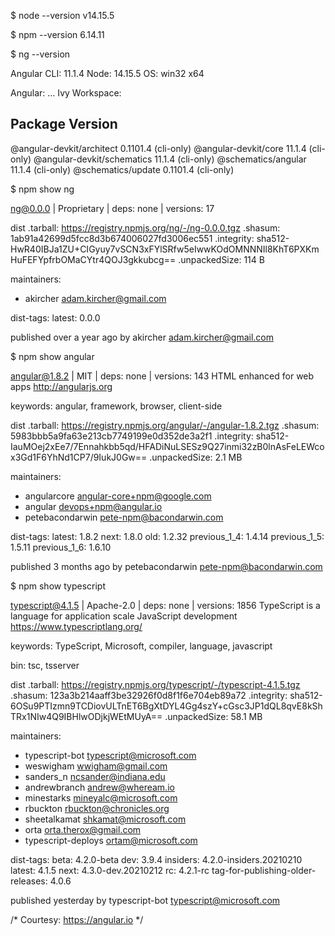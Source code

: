 $ node --version
v14.15.5

$ npm --version
6.14.11

$ ng --version

Angular CLI: 11.1.4
Node: 14.15.5
OS: win32 x64

Angular:
...
Ivy Workspace:

Package                      Version
------------------------------------------------------
@angular-devkit/architect    0.1101.4 (cli-only)
@angular-devkit/core         11.1.4 (cli-only)
@angular-devkit/schematics   11.1.4 (cli-only)
@schematics/angular          11.1.4 (cli-only)
@schematics/update           0.1101.4 (cli-only)


$ npm show ng

ng@0.0.0 | Proprietary | deps: none | versions: 17

dist
.tarball: https://registry.npmjs.org/ng/-/ng-0.0.0.tgz
.shasum: 1ab91a42699d5fcc8d3b674006027fd3006ec551
.integrity: sha512-HwR40IBJa1ZU+CIGyuy7vSCN3xFYlSRfw5eIwwKOdOMNNNIl8KhT6PXKmHuFEFYpfrbOMaCYtr4QOJ3gkkubcg==
.unpackedSize: 114 B

maintainers:
- akircher <adam.kircher@gmail.com>

dist-tags:
latest: 0.0.0

published over a year ago by akircher <adam.kircher@gmail.com>

$ npm show angular

angular@1.8.2 | MIT | deps: none | versions: 143
HTML enhanced for web apps
http://angularjs.org

keywords: angular, framework, browser, client-side

dist
.tarball: https://registry.npmjs.org/angular/-/angular-1.8.2.tgz
.shasum: 5983bbb5a9fa63e213cb7749199e0d352de3a2f1
.integrity: sha512-IauMOej2xEe7/7Ennahkbb5qd/HFADiNuLSESz9Q27inmi32zB0lnAsFeLEWcox3Gd1F6YhNd1CP7/9IukJ0Gw==
.unpackedSize: 2.1 MB

maintainers:
- angularcore <angular-core+npm@google.com>
- angular <devops+npm@angular.io>
- petebacondarwin <pete-npm@bacondarwin.com>

dist-tags:
latest: 1.8.2
next: 1.8.0
old: 1.2.32
previous_1_4: 1.4.14
previous_1_5: 1.5.11
previous_1_6: 1.6.10

published 3 months ago by petebacondarwin <pete-npm@bacondarwin.com>

$ npm show typescript

typescript@4.1.5 | Apache-2.0 | deps: none | versions: 1856
TypeScript is a language for application scale JavaScript development
https://www.typescriptlang.org/

keywords: TypeScript, Microsoft, compiler, language, javascript

bin: tsc, tsserver

dist
.tarball: https://registry.npmjs.org/typescript/-/typescript-4.1.5.tgz
.shasum: 123a3b214aaff3be32926f0d8f1f6e704eb89a72
.integrity: sha512-6OSu9PTIzmn9TCDiovULTnET6BgXtDYL4Gg4szY+cGsc3JP1dQL8qvE8kShTRx1NIw4Q9IBHlwODjkjWEtMUyA==
.unpackedSize: 58.1 MB

maintainers:
- typescript-bot <typescript@microsoft.com>
- weswigham <wwigham@gmail.com>
- sanders_n <ncsander@indiana.edu>
- andrewbranch <andrew@wheream.io>
- minestarks <mineyalc@microsoft.com>
- rbuckton <rbuckton@chronicles.org>
- sheetalkamat <shkamat@microsoft.com>
- orta <orta.therox@gmail.com>
- typescript-deploys <ortam@microsoft.com>

dist-tags:
beta: 4.2.0-beta
dev: 3.9.4
insiders: 4.2.0-insiders.20210210
latest: 4.1.5
next: 4.3.0-dev.20210212
rc: 4.2.1-rc
tag-for-publishing-older-releases: 4.0.6

published yesterday by typescript-bot <typescript@microsoft.com>


/*
Courtesy:
https://angular.io
*/